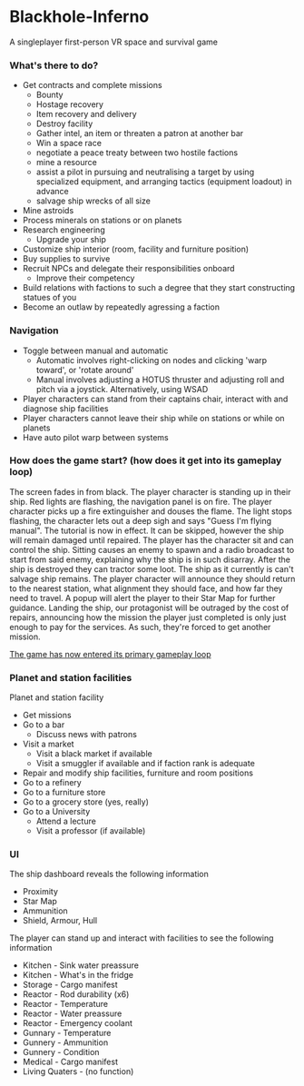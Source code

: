 # Blackhole-Inferno
A singleplayer first-person VR space and survival game

### What's there to do?

* Get contracts and complete missions
  * Bounty
  * Hostage recovery
  * Item recovery and delivery
  * Destroy facility
  * Gather intel, an item or threaten a patron at another bar
  * Win a space race
  * negotiate a peace treaty between two hostile factions
  * mine a resource
  * assist a pilot in pursuing and neutralising a target by using specialized equipment, and arranging tactics (equipment loadout) in advance
  * salvage ship wrecks of all size
* Mine astroids
* Process minerals on stations or on planets
* Research engineering
  * Upgrade your ship
* Customize ship interior (room, facility and furniture position) 
* Buy supplies to survive
* Recruit NPCs and delegate their responsibilities onboard
  * Improve their competency
* Build relations with factions to such a degree that they start constructing statues of you
* Become an outlaw by repeatedly agressing a faction

### Navigation

* Toggle between manual and automatic
  * Automatic involves right-clicking on nodes and clicking 'warp toward', or 'rotate around'
  * Manual involves adjusting a HOTUS thruster and adjusting roll and pitch via a joystick. Alternatively, using WSAD
* Player characters can stand from their captains chair, interact with and diagnose ship facilities
 * Player characters cannot leave their ship while on stations or while on planets
* Have auto pilot warp between systems 

### How does the game start? (how does it get into its gameplay loop)

The screen fades in from black. The player character is standing up in their ship. Red lights are flashing, the navigation panel is on fire. The player character picks up a fire extinguisher and douses the flame. The light stops flashing, the character lets out a deep sigh and says "Guess I'm flying manual". The tutorial is now in effect. It can be skipped, however the ship will remain damaged until repaired. The player has the character sit and can control the ship. Sitting causes an enemy to spawn and a radio broadcast to start from said enemy, explaining why the ship is in such disarray. After the ship is destroyed they can tractor some loot. The ship as it currently is can't salvage ship remains.
The player character will announce they should return to the nearest station, what alignment they should face, and how far they need to travel. A popup will alert the player to their Star Map for further guidance.
Landing the ship, our protagonist will be outraged by the cost of repairs, announcing how the mission the player just completed is only just enough to pay for the services. As such, they're forced to get another mission.

<ins>The game has now entered its primary gameplay loop</ins>

### Planet and station facilities

Planet and station facility 

* Get missions
* Go to a bar
  * Discuss news with patrons
* Visit a market
  * Visit a black market if available
  * Visit a smuggler if available and if faction rank is adequate
* Repair and modify ship facilities, furniture and room positions
* Go to a refinery
* Go to a furniture store
* Go to a grocery store (yes, really)
* Go to a University
  * Attend a lecture 
  * Visit a professor (if available)

### UI

The ship dashboard reveals the following information
* Proximity
* Star Map
* Ammunition
* Shield, Armour, Hull

The player can stand up and interact with facilities to see the following information
* Kitchen - Sink water preassure
* Kitchen - What's in the fridge
* Storage - Cargo manifest
* Reactor - Rod durability (x6)
* Reactor - Temperature
* Reactor - Water preassure
* Reactor - Emergency coolant
* Gunnary - Temperature
* Gunnery - Ammunition
* Gunnery - Condition
* Medical - Cargo manifest
* Living Quaters - (no function)

